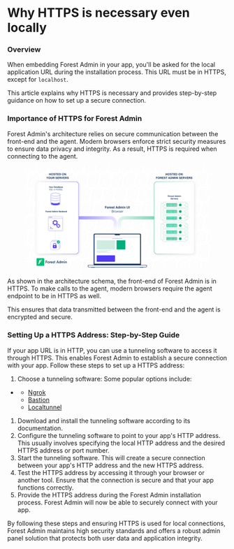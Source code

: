 # Why HTTPS is necessary even locally

### Overview

When embedding Forest Admin in your app, you'll be asked for the local application URL during the installation process. This URL must be in HTTPS, except for `localhost`.

This article explains why HTTPS is necessary and provides step-by-step guidance on how to set up a secure connection.

### Importance of HTTPS for Forest Admin

Forest Admin's architecture relies on secure communication between the front-end and the agent. Modern browsers enforce strict security measures to ensure data privacy and integrity. As a result, HTTPS is required when connecting to the agent.

<figure><img src="../../.gitbook/assets/how_it_works_5_1.jpg" alt=""><figcaption></figcaption></figure>

As shown in the architecture schema, the front-end of Forest Admin is in HTTPS. To make calls to the agent, modern browsers require the agent endpoint to be in HTTPS as well.

This ensures that data transmitted between the front-end and the agent is encrypted and secure.

### Setting Up a HTTPS Address: Step-by-Step Guide

If your app URL is in HTTP, you can use a tunneling software to access it through HTTPS. This enables Forest Admin to establish a secure connection with your app. Follow these steps to set up a HTTPS address:

1. Choose a tunneling software: Some popular options include:

*
  * [Ngrok](https://ngrok.com/)
  * [Bastion](https://github.com/bastion-rs/bastion)
  * [Localtunnel](https://localtunnel.github.io/www/)

1. Download and install the tunneling software according to its documentation.
2. Configure the tunneling software to point to your app's HTTP address. This usually involves specifying the local HTTP address and the desired HTTPS address or port number.
3. Start the tunneling software. This will create a secure connection between your app's HTTP address and the new HTTPS address.
4. Test the HTTPS address by accessing it through your browser or another tool. Ensure that the connection is secure and that your app functions correctly.
5. Provide the HTTPS address during the Forest Admin installation process. Forest Admin will now be able to securely connect with your app.

By following these steps and ensuring HTTPS is used for local connections, Forest Admin maintains high security standards and offers a robust admin panel solution that protects both user data and application integrity.
